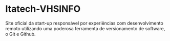 # Itatech-VHSINFO
 Site oficial da start-up responsável por experiências com desenvolvimento remoto utilizando uma poderosa ferramenta de versionamento de software, o Git e Github.
